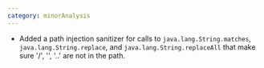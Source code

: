 ```yaml
---
category: minorAnalysis
---
```

* Added a path injection sanitizer for calls to `java.lang.String.matches`, `java.lang.String.replace`, and `java.lang.String.replaceAll` that make sure '/', '\', '..' are not in the path.

